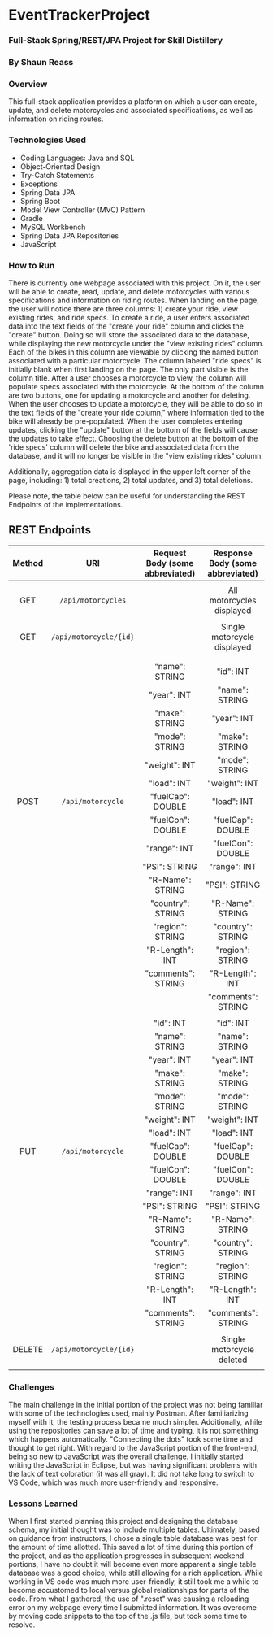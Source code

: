 # EventTrackerProject

### Full-Stack Spring/REST/JPA Project for Skill Distillery
### By Shaun Reass

### Overview

This full-stack application provides a platform on which a user can create, update, and delete motorcycles and associated specifications, as well as information on riding routes.  

### Technologies Used

* Coding Languages: Java and SQL
* Object-Oriented Design
* Try-Catch Statements
* Exceptions
* Spring Data JPA
* Spring Boot
* Model View Controller (MVC) Pattern
* Gradle
* MySQL Workbench
* Spring Data JPA Repositories
* JavaScript

### How to Run

There is currently one webpage associated with this project.  On it, the user will be able to create, read, update, and delete motorcycles with various specifications and information on riding routes.  When landing on the page, the user will notice there are three columns: 1) create your ride, view existing rides, and ride specs.  To create a ride, a user enters associated data into the text fields of the "create your ride" column and clicks the "create" button.  Doing so will store the associated data to the database, while displaying the new motorcycle under the "view existing rides" column.  Each of the bikes in this column are viewable by clicking the named button associated with a particular motorcycle.  The column labeled "ride specs" is initially blank when first landing on the page.  The only part visible is the column title.  After a user chooses a motorcycle to view, the column will populate specs associated with the motorcycle.  At the bottom of the column are two buttons, one for updating a motorcycle and another for deleting.  When the user chooses to update a motorcycle, they will be able to do so in the text fields of the "create your ride column," where information tied to the bike will already be pre-populated.  When the user completes entering updates, clicking the "update" button at the bottom of the fields will cause the updates to take effect.  Choosing the delete button at the bottom of the 'ride specs' column will delete the bike and associated data from the database, and it will no longer be visible in the "view existing rides" column.

Additionally, aggregation data is displayed in the upper left corner of the page, including: 1) total creations, 2) total updates, and 3) total deletions.  

Please note, the table below can be useful for understanding the REST Endpoints of the implementations.  

## REST Endpoints


| Method |        URI        |Request Body (some abbreviated) | Response Body (some abbreviated) |
| :---:  |       :---:       |       :---:       |            :---:            |
|        |                   |                   |                             |
|  GET   | `/api/motorcycles`|                   | All motorcycles displayed   |
|        |                   |                   |                             |
|  GET   | `/api/motorcycle/{id}` |                   | Single motorcycle displayed |
|        |                   |                   |                             |
|        |                   |                   |                             |   
|        |                   | "name": STRING    |         "id": INT           |
|        |                   | "year": INT       |      "name": STRING         |
|        |                   | "make": STRING    |      "year": INT            |
|        |                   | "mode": STRING    |      "make": STRING         |
|        |                   | "weight": INT     |      "mode": STRING         |
|        |                   | "load": INT       |      "weight": INT          |
|  POST  | `/api/motorcycle` | "fuelCap": DOUBLE |        "load": INT          |
|        |                   | "fuelCon": DOUBLE |    "fuelCap": DOUBLE        |
|        |                   | "range": INT      |    "fuelCon": DOUBLE        |
|        |                   | "PSI": STRING     |       "range": INT          |
|        |                   | "R-Name": STRING  |        "PSI": STRING        |
|        |                   | "country": STRING |      "R-Name": STRING       |
|        |                   | "region": STRING  |     "country": STRING       |
|        |                   | "R-Length": INT   |     "region": STRING        |
|        |                   | "comments": STRING|      "R-Length": INT        |
|        |                   |                   |      "comments": STRING     |
|        |                   |                   |                             |
|        |                   | "id": INT         |        "id": INT            |
|        |                   | "name": STRING    |       "name": STRING        |
|        |                   | "year": INT       |        "year": INT          |
|        |                   | "make": STRING    |       "make": STRING        |
|        |                   | "mode": STRING    |       "mode": STRING        |
|        |                   | "weight": INT     |       "weight": INT         |
|        |                   | "load": INT       |        "load": INT          |
|  PUT   | `/api/motorcycle` | "fuelCap": DOUBLE |     "fuelCap": DOUBLE       |
|        |                   | "fuelCon": DOUBLE |     "fuelCon": DOUBLE       |
|        |                   | "range": INT      |       "range": INT          |
|        |                   | "PSI": STRING     |       "PSI": STRING         |
|        |                   | "R-Name": STRING  |      "R-Name": STRING       |
|        |                   | "country": STRING |      "country": STRING      |
|        |                   | "region": STRING  |      "region": STRING       |
|        |                   | "R-Length": INT   |       "R-Length": INT       |
|        |                   | "comments": STRING|      "comments": STRING     |
|        |                   |                   |                             |
| DELETE | `/api/motorcycle/{id}` |                   |  Single motorcycle deleted  |
|        |                   |                   |                             |

### Challenges

The main challenge in the initial portion of the project was not being familiar with some of the technologies used, mainly Postman.  After familiarizing myself with it, the testing process became much simpler.  Additionally, while using the repositories can save a lot of time and typing, it is not something which happens automatically.  "Connecting the dots" took some time and thought to get right.  With regard to the JavaScript portion of the front-end, being so new to JavaScript was the overall challenge.  I initially started writing the JavaScript in Eclipse, but was having significant problems with the lack of text coloration (it was all gray).  It did not take long to switch to VS Code, which was much more user-friendly and responsive.  

###  Lessons Learned

When I first started planning this project and designing the database schema, my initial thought was to include multiple tables.  Ultimately, based on guidance from instructors, I chose a single table database was best for the amount of time allotted.  This saved a lot of time during this portion of the project, and as the application progresses in subsequent weekend portions, I have no doubt it will become even more apparent a single table database was a good choice, while still allowing for a rich application.  While working in VS code was much more user-friendly, it still took me a while to become accustomed to local versus global relationships for parts of the code.  From what I gathered, the use of ".reset" was causing a reloading error on my webpage every time I submitted information.  It was overcome by moving code snippets to the top of the .js file, but took some time to resolve.  
